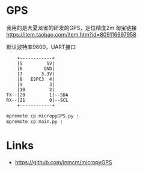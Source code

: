 # GPS

我用的是大夏龙雀的研发的GPS，定位精度2m
淘宝链接 https://item.taobao.com/item.htm?id=809116697958

默认波特率9600，UART接口

```
    +------------+           
    |5         5V|           
    |6        GND|           
    |7       3.3V|
    |8   ESPC3  4|
    |9          3|
    |10         2|
TX--|20         1|--SDA
RX--|21         0|--SCL
    +------------+
```

```sh
mpremote cp micropyGPS.py :
mpremote cp main.py :
```

# Links
- https://github.com/inmcm/micropyGPS